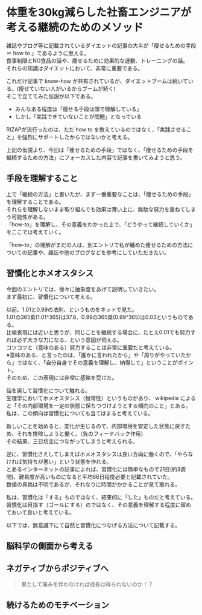# 体重を30kg減らした社畜エンジニアが考える継続のためのメソッド
雑誌やブログ等に記載されているダイエットの記事の大半が「痩せるための手段＝ how to 」であるように思える。  
食事制限とNG食品の話や、痩せるために効果的な運動、トレーニングの話。  
それらの知識はダイエットにおいて、非常に重要である。  

これだけ記事で know-how が共有されているが、ダイエットブームは続いている。(痩せていない人がいるからブームが続く)  
そこで立ててみた仮説が以下である。  
* みんなある程度は「痩せる手段は頭で理解している」
* しかし「実践できていないことが問題」となっている

RIZAPが流行ったのは、ただ how to を教えているのではなく、「実践させること」を強烈にサポートしたからではないかと考える。  

上記の仮説より、今回は「痩せるための手段」ではなく、「痩せるための手段を継続するための方法」にフォーカスした内容で記事を書いてみようと思う。  

## 手段を理解すること
上で「継続の方法」と書いたが、まず一番重要なことは、「痩せるための手段」を理解することである。  
それらを理解しないまま取り組んでも効果は薄い上に、無駄な努力を重ねてしまう可能性がある。  
「how-to」を理解し、その意義をわかった上で、「どうやって継続していくか」をここでは考えていく。  

「how-to」の理解がまだの人は、別エントリで私が纏めた痩せるための方法についての記事や、雑誌や他のブログなどを参考にしていただきたい。  

## 習慣化とホメオスタシス
今回のエントリでは、徐々に抽象度をあげて説明していきたい。  
まず最初に、習慣化について考える。  

以前、1.01と0.99の法則、というものをネットで見た。  
1.01の365乗(1.01^365)は37.8、0.99の365乗(0.99^365)は0.03というものである。  
比喩表現には近いと思うが、同じことを継続する場合に、たとえ0.01でも努力すれば必ず大きな力になる、という意図が伺える。  
コツコツと（意味のある）努力することは非常に重要だと考えている。  
※意味のある、と言ったのは、「誰かに言われたから」や「周りがやっていたから」ではなく、「自分自身でその意義を理解し、納得して」ということがポイント。  
そのため、この表現には非常に感銘を受けた。  

話を戻して習慣化について触れる。  
生理学においてホメオスタシス（恒常性）というものがあり、 wikipedia によると「その内部環境を一定の状態に保ちつづけようとする傾向のこと」とある。  
私は、この傾向は習慣化についても当てはまると考えている。  

新しいことを始めると、変化が生じるので、内部環境を安定した状態に戻すため、それを排除しようと働く。（負のフィードバック作用）  
その結果、三日坊主につながってしまうと考えられる。  

逆に、習慣化さえしてしまえばホメオスタシスは良い方向に働くので、「やらなければ気持ちが悪い」という状態を作れる。  
とあるインターネットの記事によれば、習慣化には簡単なもので21日(約3週間)、難易度が高いものになると平均66日程度必要と記載されていた。  
数値の真偽は不明であるが、それなりに時間がかかることが見て取れる。  

私は、習慣化は「する」ものではなく、結果的に「した」ものだと考えている。  
習慣化は目指す（ゴールにする）のではなく、その意義を理解する程度に留めておいて良いと考えている。  

以下では、無意識下にて自然と習慣化につなげる方法について記載する。  

## 脳科学の側面から考える

## ネガティブからポジティブへ

> 果たして痛みを伴わなければ成長は得られないのか！？

## 続けるためのモチベーション


